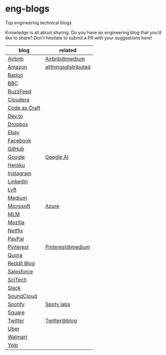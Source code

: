 # eng-blogs
Top engineering technical blogs

Knowledge is all about sharing. Do you have an engineering blog that you’d like to share? Don’t hesitate to submit a PR with your suggestions here!


| blog  | related  |
|---|---|
| [Airbnb](http://airbnb.io/)  | [Airbnb@medium](https://medium.com/airbnb-engineering) |
| [Amazon](https://aws.amazon.com/blogs/) | [allthingsdistributed](https://www.allthingsdistributed.com/) |  |
| [Badoo](https://techblog.badoo.com/) |  |
| [BBC](https://medium.com/bbc-design-engineering) |  |
| [BuzzFeed](https://tech.buzzfeed.com/) |  |
| [Cloudera](http://blog.cloudera.com/) |  |
| [Code as Craft](https://codeascraft.com/) |  |
| [Dev.to](https://dev.to/) |  |
| [Dropbox](https://dropboxtechblog.wordpress.com/) |  |
| [Ebay](https://tech.ebayinc.com/) |  |
| [Facebook](https://engineering.fb.com/) |  |
| [GitHub](https://github.blog/category/engineering/) |  |
| [Google](https://developers.googleblog.com/) | [Google AI](https://ai.googleblog.com/) |
| [Heroku](https://blog.heroku.com/engineering) |  |
| [Instagram](https://instagram-engineering.com/) |  |
| [LinkedIn](https://engineering.linkedin.com/blog) |  |
| [Lyft](https://eng.lyft.com/) |  |
| [Medium](https://medium.engineering/) |  |
| [Microsoft](https://www.microsoft.com/en-us/research/) | [Azure](https://azure.microsoft.com/en-us/blog/) |  |
| [MLM](https://machinelearningmastery.com/blog/) |  |
| [Mozilla](https://hacks.mozilla.org/) |  |
| [Netflix](http://techblog.netflix.com/) |  |
| [PayPal](https://www.paypal-engineering.com/) |  |
| [Pinterest](https://engineering.pinterest.com/) | [Pinterest@medium](https://medium.com/@Pinterest_Engineering) |
| [Quora](https://www.quora.com/q/quoraengineering) |  |
| [Reddit Blog](https://redditblog.com/) |  |
| [Salesforce](https://developer.salesforce.com/blogs/engineering/) |  |
| [SciTech](https://scitechdaily.com/) |  |
| [Slack](https://slack.engineering/) |  |
| [SoundCloud](https://developers.soundcloud.com/blog/) |  |
| [Spotify](https://engineering.atspotify.com/) | [Spoty labs](https://labs.spotify.com/) |  |
| [Square](https://corner.squareup.com/) |  |
| [Twitter](https://engineering.twitter.com/) | [Twitter@blog](https://blog.twitter.com/engineering/en_us.html) |  |
| [Uber](https://eng.uber.com/) |  |
| [Walmart](http://www.walmartlabs.com/) |  |
| [Yelp](https://engineeringblog.yelp.com/) |  |

